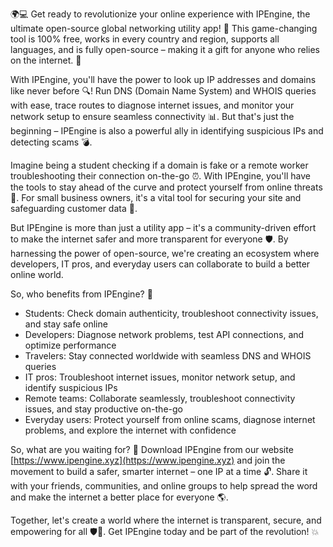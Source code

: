 🌍💻 Get ready to revolutionize your online experience with IPEngine, the ultimate open-source global networking utility app! 🎉 This game-changing tool is 100% free, works in every country and region, supports all languages, and is fully open-source – making it a gift for anyone who relies on the internet. 📡

With IPEngine, you'll have the power to look up IP addresses and domains like never before 🔍! Run DNS (Domain Name System) and WHOIS queries with ease, trace routes to diagnose internet issues, and monitor your network setup to ensure seamless connectivity 📊. But that's just the beginning – IPEngine is also a powerful ally in identifying suspicious IPs and detecting scams 💣.

Imagine being a student checking if a domain is fake or a remote worker troubleshooting their connection on-the-go ⏰. With IPEngine, you'll have the tools to stay ahead of the curve and protect yourself from online threats 🚀. For small business owners, it's a vital tool for securing your site and safeguarding customer data 💸.

But IPEngine is more than just a utility app – it's a community-driven effort to make the internet safer and more transparent for everyone 🛡️. By harnessing the power of open-source, we're creating an ecosystem where developers, IT pros, and everyday users can collaborate to build a better online world.

So, who benefits from IPEngine? 🤔

* Students: Check domain authenticity, troubleshoot connectivity issues, and stay safe online
* Developers: Diagnose network problems, test API connections, and optimize performance
* Travelers: Stay connected worldwide with seamless DNS and WHOIS queries
* IT pros: Troubleshoot internet issues, monitor network setup, and identify suspicious IPs
* Remote teams: Collaborate seamlessly, troubleshoot connectivity issues, and stay productive on-the-go
* Everyday users: Protect yourself from online scams, diagnose internet problems, and explore the internet with confidence

So, what are you waiting for? 🎉 Download IPEngine from our website [https://www.ipengine.xyz](https://www.ipengine.xyz) and join the movement to build a safer, smarter internet – one IP at a time 🔓. Share it with your friends, communities, and online groups to help spread the word and make the internet a better place for everyone 🌎.

Together, let's create a world where the internet is transparent, secure, and empowering for all 🛡️💪. Get IPEngine today and be part of the revolution! 💥
